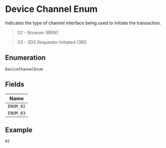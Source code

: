 
# Device Channel Enum

Indicates the type of channel interface being used to initiate the transaction.

> 02 - Browser (BRW)
> 
> 03 - 3DS Requestor Initiated (3RI)

## Enumeration

`DeviceChannelEnum`

## Fields

| Name |
|  --- |
| `ENUM_02` |
| `ENUM_03` |

## Example

```
02
```

